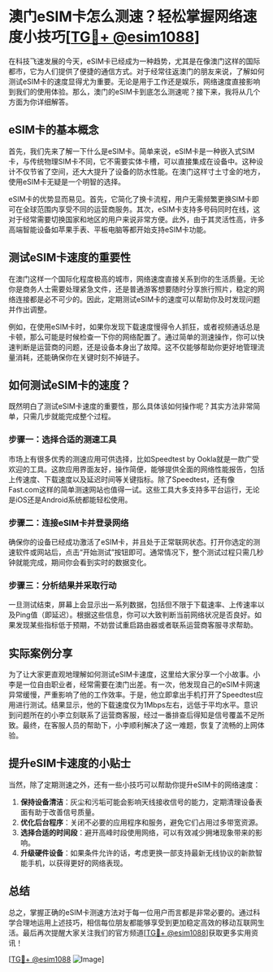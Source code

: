 # 澳门eSIM卡怎么测速？轻松掌握网络速度小技巧[[TG💪+ @esim1088](https://t.me/s/esim1088)]

在科技飞速发展的今天，eSIM卡已经成为一种趋势，尤其是在像澳门这样的国际都市，它为人们提供了便捷的通信方式。对于经常往返澳门的朋友来说，了解如何测试eSIM卡的速度显得尤为重要。无论是用于工作还是娱乐，网络速度直接影响到我们的使用体验。那么，澳门的eSIM卡到底怎么测速呢？接下来，我将从几个方面为你详细解答。

## eSIM卡的基本概念

首先，我们先来了解一下什么是eSIM卡。简单来说，eSIM卡是一种嵌入式SIM卡，与传统物理SIM卡不同，它不需要实体卡槽，可以直接集成在设备中。这种设计不仅节省了空间，还大大提升了设备的防水性能。在澳门这样寸土寸金的地方，使用eSIM卡无疑是一个明智的选择。

eSIM卡的优势显而易见。首先，它简化了换卡流程，用户无需频繁更换SIM卡即可在全球范围内享受不同的运营商服务。其次，eSIM卡支持多号码同时在线，这对于经常需要切换国家和地区的用户来说非常方便。此外，由于其灵活性高，许多高端智能设备如苹果手表、平板电脑等都开始支持eSIM卡功能。

## 测试eSIM卡速度的重要性

在澳门这样一个国际化程度极高的城市，网络速度直接关系到你的生活质量。无论你是商务人士需要处理紧急文件，还是普通游客想要随时分享旅行照片，稳定的网络连接都是必不可少的。因此，定期测试eSIM卡的速度可以帮助你及时发现问题并作出调整。

例如，在使用eSIM卡时，如果你发现下载速度慢得令人抓狂，或者视频通话总是卡顿，那么可能是时候检查一下你的网络配置了。通过简单的测速操作，你可以快速判断是运营商的问题，还是设备本身出了故障。这不仅能够帮助你更好地管理流量消耗，还能确保你在关键时刻不掉链子。

## 如何测试eSIM卡的速度？

既然明白了测试eSIM卡速度的重要性，那么具体该如何操作呢？其实方法非常简单，只需几步就能完成整个过程。

### 步骤一：选择合适的测速工具

市场上有很多优秀的测速应用可供选择，比如Speedtest by Ookla就是一款广受欢迎的工具。这款应用界面友好，操作简便，能够提供全面的网络性能报告，包括上传速度、下载速度以及延迟时间等关键指标。除了Speedtest，还有像Fast.com这样的简单测速网站也值得一试。这些工具大多支持多平台运行，无论是iOS还是Android系统都能轻松使用。

### 步骤二：连接eSIM卡并登录网络

确保你的设备已经成功激活了eSIM卡，并且处于正常联网状态。打开你选定的测速软件或网站后，点击“开始测试”按钮即可。通常情况下，整个测试过程只需几秒钟就能完成，期间你会看到实时的数据变化。

### 步骤三：分析结果并采取行动

一旦测试结束，屏幕上会显示出一系列数据，包括但不限于下载速率、上传速率以及Ping值（即延迟）。根据这些信息，你可以大致判断当前网络状况是否良好。如果发现某些指标低于预期，不妨尝试重启路由器或者联系运营商客服寻求帮助。

## 实际案例分享

为了让大家更直观地理解如何测试eSIM卡速度，这里给大家分享一个小故事。小李是一位自由职业者，经常需要在澳门出差。有一次，他发现自己的eSIM卡网速异常缓慢，严重影响了他的工作效率。于是，他立即拿出手机打开了Speedtest应用进行测试。结果显示，他的下载速度仅为1Mbps左右，远低于平均水平。意识到问题所在的小李立刻联系了运营商客服，经过一番排查后得知是信号覆盖不足所致。最终，在客服人员的帮助下，小李顺利解决了这一难题，恢复了流畅的上网体验。

## 提升eSIM卡速度的小贴士

当然，除了定期测速之外，还有一些小技巧可以帮助你提升eSIM卡的网络速度：

1. **保持设备清洁**：灰尘和污垢可能会影响天线接收信号的能力，定期清理设备表面有助于改善信号质量。
2. **优化后台程序**：关闭不必要的应用程序和服务，避免它们占用过多带宽资源。
3. **选择合适的时间段**：避开高峰时段使用网络，可以有效减少拥堵现象带来的影响。
4. **升级硬件设备**：如果条件允许的话，考虑更换一部支持最新无线协议的新款智能手机，以获得更好的网络表现。

## 总结

总之，掌握正确的eSIM卡测速方法对于每一位用户而言都是非常必要的。通过科学合理地运用上述技巧，相信每位朋友都能够享受到更加稳定高效的移动互联网生活。最后再次提醒大家关注我们的官方频道[[TG💪+ @esim1088](https://t.me/s/esim1088)]获取更多实用资讯！

[[TG💪+ @esim1088](https://t.me/s/esim1088) ![Image](https://i.postimg.cc/4NQfJmqS/Snipaste-2025-05-13-00-14-12.png)]